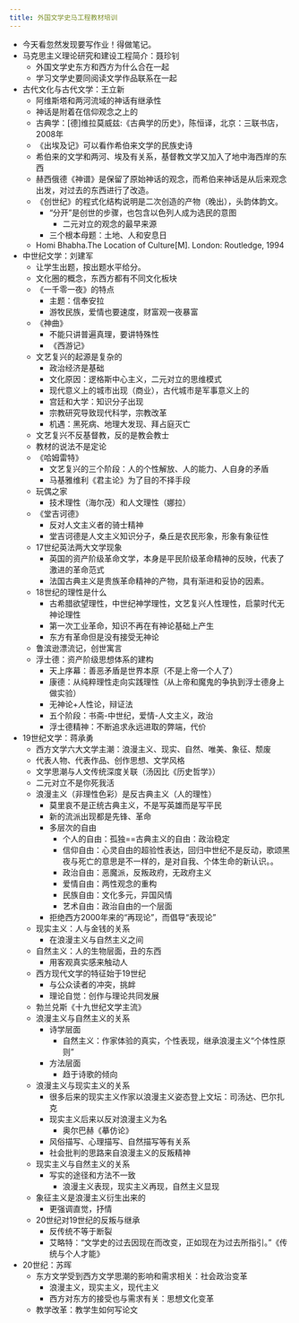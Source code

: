 ```yaml
---
title: 外国文学史马工程教材培训
---
```


- 今天看忽然发现要写作业！得做笔记。
- 马克思主义理论研究和建设工程简介：聂珍钊
    - 外国文学史东方和西方为什么合在一起
    - 学习文学史要同阅读文学作品联系在一起
- 古代文化与古代文学：王立新
    - 阿维斯塔和两河流域的神话有继承性
    - 神话是附着在信仰观念之上的
    - 古典学：[德]维拉莫威兹:《古典学的历史》，陈恒译，北京：三联书店，2008年
    - 《出埃及记》可以看作希伯来文学的民族史诗
    - 希伯来的文学和两河、埃及有关系，基督教文学又加入了地中海西岸的东西
    - 赫西俄德《神谱》是保留了原始神话的观念，而希伯来神话是从后来观念出发，对过去的东西进行了改造。
    - 《创世纪》的程式化结构说明是二次创造的产物（晚出），头韵体韵文。
        - “分开”是创世的步骤，也包含以色列人成为选民的意图
            - 二元对立的观念的最早来源
        - 三个根本母题：土地、人和安息日
    - Homi Bhabha.The Location of Culture[M]. London: Routledge, 1994
- 中世纪文学：刘建军
    - 让学生出题，按出题水平给分。
    - 文化圈的概念，东西方都有不同文化板块
    - 《一千零一夜》的特点
        - 主题：信奉安拉
        - 游牧民族，爱情也要速度，财富观一夜暴富
    - 《神曲》
        - 不能只讲普遍真理，要讲特殊性
        - 《西游记》
    - 文艺复兴的起源是复杂的
        - 政治经济是基础
        - 文化原因：逻格斯中心主义，二元对立的思维模式
        - 现代意义上的城市出现（商业），古代城市是军事意义上的
        - 宫廷和大学：知识分子出现
        - 宗教研究导致现代科学，宗教改革
        - 机遇：黑死病、地理大发现、拜占庭灭亡
    - 文艺复兴不反基督教，反的是教会教士
    - 教材的说法不是定论
    - 《哈姆雷特》
        - 文艺复兴的三个阶段：人的个性解放、人的能力、人自身的矛盾
        - 马基雅维利《君主论》为了目的不择手段
    - 玩偶之家
        - 技术理性（海尔茂）和人文理性（娜拉）
    - 《堂吉诃德》
        - 反对人文主义者的骑士精神
        - 堂吉诃德是人文主义知识分子，桑丘是农民形象，形象有象征性
    - 17世纪英法两大文学现象
        - 英国的资产阶级革命文学，本身是平民阶级革命精神的反映，代表了激进的革命范式
        - 法国古典主义是贵族革命精神的产物，具有渐进和妥协的因素。
    - 18世纪的理性是什么
        - 古希腊欲望理性，中世纪神学理性，文艺复兴人性理性，启蒙时代无神论理性
        - 第一次工业革命，知识不再在有神论基础上产生
        - 东方有革命但是没有接受无神论
    - 鲁滨逊漂流记，创世寓言
    - 浮士德：资产阶级思想体系的建构
        - 天上序幕：善恶矛盾是世界本原（不是上帝一个人了）
        - 康德：从纯粹理性走向实践理性（从上帝和魔鬼的争执到浮士德身上做实验）
        - 无神论+人性论，辩证法
        - 五个阶段：书斋-中世纪，爱情-人文主义，政治
        - 浮士德精神：不断追求永远进取的弊端，代价
- 19世纪文学：蒋承勇
    - 西方文学六大文学主潮：浪漫主义、现实、自然、唯美、象征、颓废
    - 代表人物、代表作品、创作思想、文学风格
    - 文学思潮与人文传统深度关联（汤因比《历史哲学》）
    - 二元对立不是你死我活
    - 浪漫主义（非理性色彩）是反古典主义（人的理性）
        - 莫里哀不是正统古典主义，不是写英雄而是写平民
        - 新的流派出现都是先锋、革命
        - 多层次的自由
            - 个人的自由：孤独==古典主义的自由：政治稳定
            - 信仰自由：心灵自由的超验性表达，回归中世纪不是反动，歌颂黑夜与死亡的意思是不一样的，是对自我、个体生命的新认识。。
            - 政治自由：恶魔派，反叛政府，无政府主义
            - 爱情自由：两性观念的重构
            - 民族自由：文化多元，异国风情
            - 艺术自由：政治自由的一个层面
        - 拒绝西方2000年来的“再现论”，而倡导“表现论”
    - 现实主义：人与金钱的关系
        - 在浪漫主义与自然主义之间
    - 自然主义：人的生物层面，丑的东西
        - 用客观真实感来触动人
    - 西方现代文学的特征始于19世纪
        - 与公众读者的冲突，挑衅
        - 理论自觉：创作与理论共同发展
    - 勃兰兑斯《十九世纪文学主流》
    - 浪漫主义与自然主义的关系
        - 诗学层面
            - 自然主义：作家体验的真实，个性表现，继承浪漫主义“个体性原则”
        - 方法层面
            - 趋于诗歌的倾向
    - 浪漫主义与现实主义的关系
        - 很多后来的现实主义作家以浪漫主义姿态登上文坛：司汤达、巴尔扎克
        - 现实主义后来以反对浪漫主义为名
            - 奥尔巴赫《摹仿论》
        - 风俗描写、心理描写、自然描写等有关系
        - 社会批判的思路来自浪漫主义的反叛精神
    - 现实主义与自然主义的关系
        - 写实的途径和方法不一致
            - 浪漫主义表现，现实主义再现，自然主义显现
    - 象征主义是浪漫主义衍生出来的
        - 更强调直觉，抒情
    - 20世纪对19世纪的反叛与继承
        - 反传统不等于断裂
        - 艾略特：“文学史的过去因现在而改变，正如现在为过去所指引。”《传统与个人才能》
- 20世纪：苏晖
    - 东方文学受到西方文学思潮的影响和需求相关：社会政治变革
        - 浪漫主义，现实主义，现代主义
        - 西方对东方的接受也与需求有关：思想文化变革
    - 教学改革：教学生如何写论文